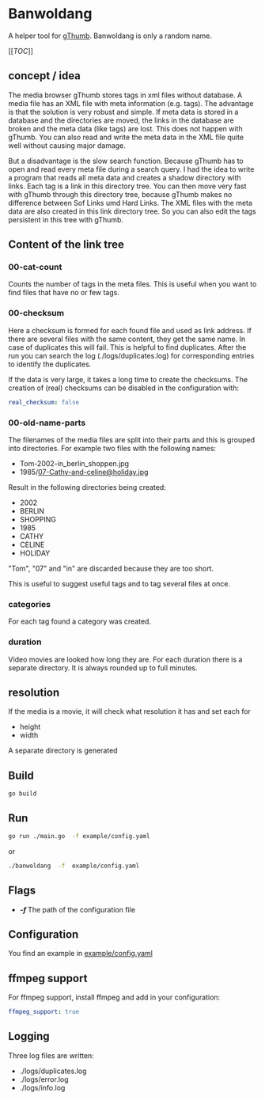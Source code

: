 Banwoldang
==========

A helper tool for [gThumb](https://wiki.gnome.org/Apps/Gthumb). Banwoldang is 
only a random name.

[[_TOC_]]

concept / idea
--------------

The media browser gThumb stores tags in xml files without database. A media 
file has an XML file with meta information (e.g. tags). The advantage is that 
the solution is very robust and simple. If meta data is stored in a database 
and the directories are moved, the links in the database are broken and the 
meta data (like tags) are lost. This does not happen with gThumb. You can 
also read and write the meta data in the XML file quite well without causing 
major damage. 

But a disadvantage is the slow search function. Because gThumb has to open 
and read every meta file during a search query. I had the idea to write a 
program that reads all meta data and creates a shadow directory with links. 
Each tag is a link in this directory tree. You can then move very fast with 
gThumb through this directory tree, because gThumb makes no difference 
between Sof Links umd Hard Links. The XML files with the meta data are also 
created in this link directory tree. So you can also edit the tags persistent 
in this tree with gThumb.

Content of the link tree
------------------------


### 00-cat-count 

Counts the number of tags in the meta files. This is useful when you want to 
find files that have no or few tags. 

### 00-checksum

Here a checksum is formed for each found file and used as link address. 
If there are several files with the same content, they get the same name. 
In case of duplicates this will fail. This is helpful to find duplicates. 
After the run you can search the log (./logs/duplicates.log) for 
corresponding entries to identify the duplicates.  

If the data is very large, it takes a long time to create the checksums. 
The creation of (real) checksums can be disabled in the configuration with:

```yaml
real_checksum: false
```

### 00-old-name-parts 

The filenames of the media files are split into their parts and this is 
grouped into directories. For example two files with the following names:

- Tom-2002-in_berlin_shoppen.jpg
- 1985/07-Cathy-and-celine@holiday.jpg

Result in the following directories being created:

- 2002
- BERLIN
- SHOPPING
- 1985
- CATHY
- CELINE
- HOLIDAY

"Tom", "07" and "in" are discarded because they are too short. 

This is useful to suggest useful tags and to tag several files at once.

### categories  

For each tag found a category was created.


### duration  

Video movies are looked how long they are. For each duration there is a 
separate directory. It is always rounded up to full minutes.


## resolution

If the media is a movie, it will check what resolution it has and set each for

- height  
- width

A separate directory is generated

Build
-----

```
go build
```

Run
---

```bash
go run ./main.go  -f example/config.yaml
```

or

```bash
./banwoldang  -f  example/config.yaml

```

Flags
-----

* ***-f <filename>*** The path of the configuration file

Configuration
-------------

You find an example in [example/config.yaml](example/config.yaml)

ffmpeg support
--------------

For ffmpeg support, install ffmpeg and add in your configuration:

```yaml
ffmpeg_support: true

```

Logging
-------

Three log files are written:

- ./logs/duplicates.log
- ./logs/error.log
- ./logs/info.log
